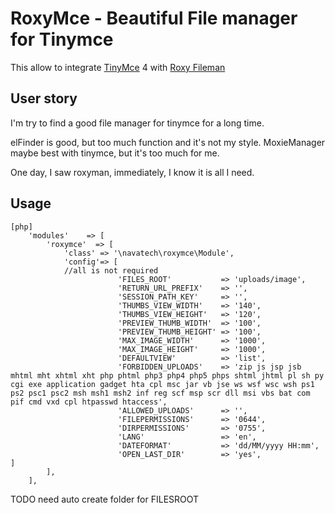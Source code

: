 # RoxyMce - Beautiful File manager for Tinymce
This allow to integrate [TinyMce](https://github.com/tinymce/tinymce) 4 with [Roxy Fileman](http://roxyfileman.com)

User story
---
I'm try to find a good file manager for tinymce for a long time.

elFinder is good, but too much function and it's not my style. MoxieManager maybe best with tinymce, but it's too much for me.

One day, I saw roxyman, immediately, I know it is all I need.
## Usage
~~~
[php]
	'modules'    => [
		'roxymce'  => [
			'class' => '\navatech\roxymce\Module',
			'config'=> [
			//all is not required
						'FILES_ROOT'           => 'uploads/image',
            			'RETURN_URL_PREFIX'    => '',
            			'SESSION_PATH_KEY'     => '',
            			'THUMBS_VIEW_WIDTH'    => '140',
            			'THUMBS_VIEW_HEIGHT'   => '120',
            			'PREVIEW_THUMB_WIDTH'  => '100',
            			'PREVIEW_THUMB_HEIGHT' => '100',
            			'MAX_IMAGE_WIDTH'      => '1000',
            			'MAX_IMAGE_HEIGHT'     => '1000',
            			'DEFAULTVIEW'          => 'list',
            			'FORBIDDEN_UPLOADS'    => 'zip js jsp jsb mhtml mht xhtml xht php phtml php3 php4 php5 phps shtml jhtml pl sh py cgi exe application gadget hta cpl msc jar vb jse ws wsf wsc wsh ps1 ps2 psc1 psc2 msh msh1 msh2 inf reg scf msp scr dll msi vbs bat com pif cmd vxd cpl htpasswd htaccess',
            			'ALLOWED_UPLOADS'      => '',
            			'FILEPERMISSIONS'      => '0644',
            			'DIRPERMISSIONS'       => '0755',
            			'LANG'                 => 'en',
            			'DATEFORMAT'           => 'dd/MM/yyyy HH:mm',
            			'OPEN_LAST_DIR'        => 'yes',
]
		],
	],

~~~
TODO need auto create folder for FILESROOT